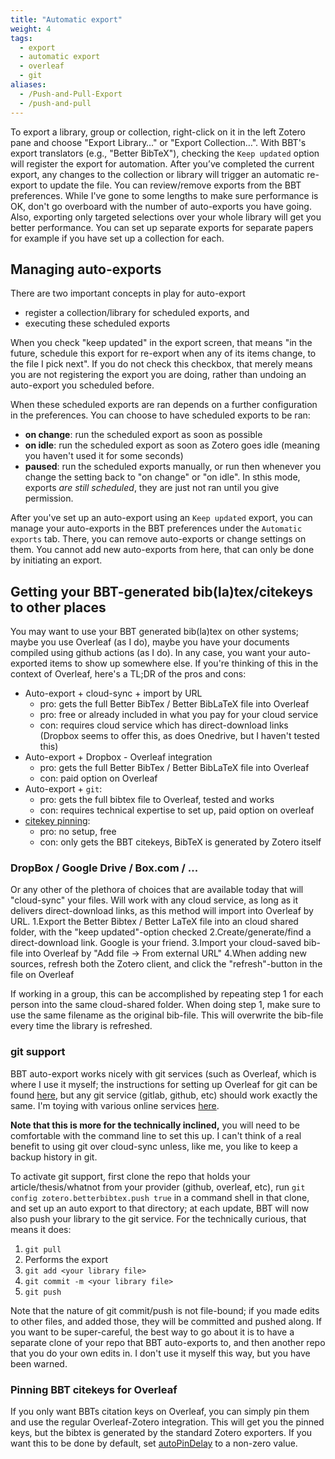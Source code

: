 ```yaml
---
title: "Automatic export"
weight: 4
tags:
  - export
  - automatic export
  - overleaf
  - git
aliases:
  - /Push-and-Pull-Export
  - /push-and-pull
---
```


To export a library, group or collection, right-click on it in the left Zotero pane and choose "Export Library…" or "Export Collection…".
With BBT's export translators (e.g., "Better BibTeX"), checking the `Keep updated` option will register the export for automation.
After you’ve completed the current export, any changes to the collection or library will trigger an automatic re-export to update the file.
You can review/remove exports from the BBT preferences.  While I've gone to some lengths to make sure performance is OK, don't go overboard with the number of auto-exports you have going. Also, exporting only targeted selections over your whole library will get you better performance. You can set up
separate exports for separate papers for example if you have set up a collection for each.

## Managing auto-exports

There are two important concepts in play for auto-export

* register a collection/library for scheduled exports, and
* executing these scheduled exports

When you check "keep updated" in the export screen, that means "in the future, schedule this export for re-export when any of its items change, to the file I pick next". If you do not check this checkbox, that merely means you are not registering the export you are doing, rather than undoing an auto-export you scheduled before.

When these scheduled exports are ran depends on a further configuration in the preferences. You can choose to have scheduled exports to be ran:

* **on change**: run the scheduled export as soon as possible
* **on idle**: run the scheduled export as soon as Zotero goes idle (meaning you haven't used it for some seconds)
* **paused**: run the scheduled exports manually, or run then whenever you change the setting back to "on change" or "on idle". In sthis mode, exports _are still scheduled_, they are just not ran until you give permission.

After you've set up an auto-export using an `Keep updated` export,
you can manage your auto-exports in the BBT preferences under the
`Automatic exports` tab. There, you can remove auto-exports or change
settings on them. You cannot add new auto-exports
from here, that can only be done by initiating an export.

## Getting your BBT-generated bib(la)tex/citekeys to other places

You may want to use your BBT generated bib(la)tex on other systems; maybe you use Overleaf (as I do), maybe you have your documents compiled using github actions (as I do). In any case, you want your auto-exported items to show up somewhere else. If you're thinking of this in the context of Overleaf, here's a TL;DR of the pros and cons:

* Auto-export + cloud-sync + import by URL
  * pro: gets the full Better BibTex / Better BibLaTeX file into Overleaf
  * pro: free or already included in what you pay for your cloud service
  * con: requires cloud service which has direct-download links (Dropbox seems to offer this, as does Onedrive, but I haven't tested this)
* Auto-export + Dropbox - Overleaf integration
  * pro: gets the full Better BibTex / Better BibLaTeX file into Overleaf
  * con: paid option on Overleaf
* Auto-export + `git`:
  * pro: gets the full bibtex file to Overleaf, tested and works
  * con: requires technical expertise to set up, paid option on overleaf
* [citekey pinning](https://retorque.re/zotero-better-bibtex/installation/preferences/index.html#automatically-pin-citation-key-after):
  * pro: no setup, free
  * con: only gets the BBT citekeys, BibTeX is generated by Zotero itself

### DropBox / Google Drive / Box.com / ...

Or any other of the plethora of choices that are available today that will "cloud-sync" your files. Will work with any cloud service, as long as it delivers direct-download links, as this method will import into Overleaf by URL.
1.Export the Better Bibtex / Better LaTeX file into an cloud shared folder, with the "keep updated"-option checked
2.Create/generate/find a direct-download link. Google is your friend.
3.Import your cloud-saved bib-file into Overleaf by "Add file -> From external URL"
4.When adding new sources, refresh both the Zotero client, and click the "refresh"-button in the file on Overleaf

If working in a group, this can be accomplished by repeating step 1 for each person into the same cloud-shared folder. When doing step 1, make sure to use the same filename as the original bib-file. This will overwrite the bib-file every time the library is refreshed. 


### git support

BBT auto-export works nicely with git services (such as Overleaf, which is where I use it myself; the instructions for setting up Overleaf for git can be found [here](https://www.overleaf.com/blog/195-new-collaborate-online-and-offline-with-overleaf-and-git-beta), but any git service (gitlab, github, etc) should work exactly the same. I'm toying with various online services [here](https://github.com/retorquere/zotero-better-bibtex/projects/2).

**Note that this is more for the technically inclined,** you will need to be comfortable with the command line to set this up. I can't think of a real benefit to using git over cloud-sync unless, like me, you like to keep a backup history in git.

To activate git support, first clone the repo that holds your article/thesis/whatnot from your provider (github, overleaf, etc), run `git config zotero.betterbibtex.push true` in a command shell in that clone, and set up an auto export to that directory; at each update, BBT will now also push your library to the git service. For the technically curious, that means it does:

1. `git pull`
2. Performs the export
3. `git add <your library file>`
4. `git commit -m <your library file>`
5. `git push`

Note that the nature of git commit/push is not file-bound; if you made edits to other files, and added those, they will be committed and pushed along. If you want to be super-careful, the best way to go about it is to have a separate clone of your repo that BBT auto-exports to, and then another repo that you do your own edits in. I don't use it myself this way, but you have been warned.

### Pinning BBT citekeys for Overleaf

If you only want BBTs citation keys on Overleaf, you can simply pin
them and use the regular Overleaf-Zotero integration. This will get
you the pinned keys, but the bibtex is generated by the standard
Zotero exporters. If you want this to be done by default, set [autoPinDelay](https://retorque.re/zotero-better-bibtex/installation/preferences/hidden-preferences/#autopindelay) to a non-zero value.
